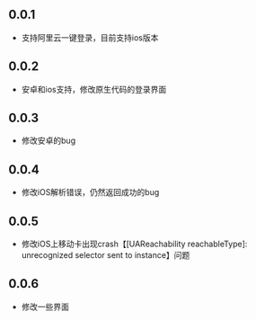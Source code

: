 ## 0.0.1

* 支持阿里云一键登录，目前支持ios版本

## 0.0.2
* 安卓和ios支持，修改原生代码的登录界面

## 0.0.3
* 修改安卓的bug

## 0.0.4
* 修改iOS解析错误，仍然返回成功的bug

## 0.0.5
* 修改iOS上移动卡出现crash【[UAReachability reachableType]: unrecognized selector sent to instance】问题

## 0.0.6
* 修改一些界面
